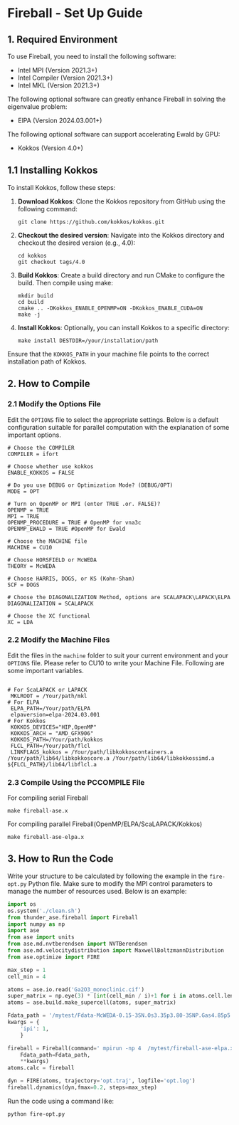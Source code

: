 # Fireball  - Set Up Guide

## 1. Required Environment 
To use Fireball, you need to install the following software:

- Intel MPI (Version 2021.3+)
- Intel Compiler  (Version 2021.3+)
- Intel MKL (Version 2021.3+)

The following optional software can greatly enhance Fireball in solving the eigenvalue problem:
- ElPA (Version 2024.03.001+)

The following optional software can support accelerating Ewald by GPU:
- Kokkos (Version 4.0+)

## 1.1 Installing Kokkos
To install Kokkos, follow these steps:

1. **Download Kokkos**: Clone the Kokkos repository from GitHub using the following command:
   ```shell
   git clone https://github.com/kokkos/kokkos.git
   ```

2. **Checkout the desired version**: Navigate into the Kokkos directory and checkout the desired version (e.g., 4.0):
   ```shell
   cd kokkos
   git checkout tags/4.0
   ```

3. **Build Kokkos**: Create a build directory and run CMake to configure the build. Then compile using make:
   ```shell
   mkdir build
   cd build
   cmake .. -DKokkos_ENABLE_OPENMP=ON -DKokkos_ENABLE_CUDA=ON
   make -j
   ```

4. **Install Kokkos**: Optionally, you can install Kokkos to a specific directory:
   ```shell
   make install DESTDIR=/your/installation/path
   ```

Ensure that the `KOKKOS_PATH` in your machine file points to the correct installation path of Kokkos.

## 2. How to Compile

### 2.1 Modify the Options File
Edit the `OPTIONS` file to select the appropriate settings. Below is a default configuration suitable for parallel computation with the explanation of some important options.

```plaintext
# Choose the COMPILER
COMPILER = ifort

# Choose whether use kokkos
ENABLE_KOKKOS = FALSE

# Do you use DEBUG or Optimization Mode? (DEBUG/OPT)
MODE = OPT

# Turn on OpenMP or MPI (enter TRUE .or. FALSE)?
OPENMP = TRUE
MPI = TRUE
OPENMP_PROCEDURE = TRUE # OpenMP for vna3c
OPENMP_EWALD = TRUE #OpenMP for Ewald

# Choose the MACHINE file
MACHINE = CU10

# Choose HORSFIELD or McWEDA
THEORY = McWEDA

# Choose HARRIS, DOGS, or KS (Kohn-Sham)
SCF = DOGS

# Choose the DIAGONALIZATION Method, options are SCALAPACK\LAPACK\ELPA
DIAGONALIZATION = SCALAPACK

# Choose the XC functional
XC = LDA
```

### 2.2 Modify the Machine Files
Edit the files in the `machine` folder to suit your current environment and your `OPTIONS` file.  Please refer to CU10 to write your Machine File. Following are some important variables.

```plaintext

# For ScaLAPACK or LAPACK
 MKLROOT = /Your/path/mkl
# For ELPA
 ELPA_PATH=/Your/path/ELPA
 elpaversion=elpa-2024.03.001
# For Kokkos
 KOKKOS_DEVICES="HIP,OpenMP"
 KOKKOS_ARCH = "AMD_GFX906"
 KOKKOS_PATH=/Your/path/kokkos
 FLCL_PATH=/Your/path/flcl
 LINKFLAGS_kokkos = /Your/path/libkokkoscontainers.a  /Your/path/lib64/libkokkoscore.a /Your/path/lib64/libkokkossimd.a  ${FLCL_PATH}/lib64/libflcl.a 

```

### 2.3 Compile Using the PCCOMPILE File
For compiling serial Fireball
```shell
make fireball-ase.x
```
For compiling parallel Fireball(OpenMP/ELPA/ScaLAPACK/Kokkos)
```shell
make fireball-ase-elpa.x
```

## 3. How to Run the Code
Write your structure to be calculated by following the example in the `fire-opt.py` Python file. Make sure to modify the MPI control parameters to manage the number of resources used. Below is an example:

```python
import os
os.system('./clean.sh')
from thunder_ase.fireball import Fireball
import numpy as np
import ase
from ase import units
from ase.md.nvtberendsen import NVTBerendsen
from ase.md.velocitydistribution import MaxwellBoltzmannDistribution
from ase.optimize import FIRE

max_step = 1
cell_min = 4

atoms = ase.io.read('Ga2O3_monoclinic.cif')
super_matrix = np.eye(3) * [int(cell_min / i)+1 for i in atoms.cell.lengths()]
atoms = ase.build.make_supercell(atoms, super_matrix)

Fdata_path = '/mytest/Fdata-McWEDA-0.15-3SN.Os3.35p3.80-3SNP.Gas4.85p5.60d5.60.Ins5.45p6.20d6.20'
kwargs = {
    'ipi': 1,
    }

fireball = Fireball(command=' mpirun -np 4  /mytest/fireball-ase-elpa.x',
    Fdata_path=Fdata_path,
    **kwargs)
atoms.calc = fireball

dyn = FIRE(atoms, trajectory='opt.traj', logfile='opt.log')
fireball.dynamics(dyn,fmax=0.2, steps=max_step)
```

Run the code using a command like:

```shell
python fire-opt.py
```
